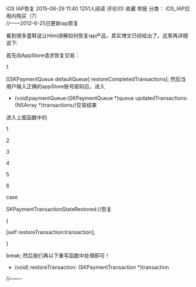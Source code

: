 iOS IAP恢复
2015-06-29 11:40 1251人阅读 评论(0) 收藏 举报
分类： iOS_IAP应用内购买（7）  
//——2012-6-25日更新iap恢复

看到很多童鞋说让Himi讲解如何恢复iap产品，其实博文已经给出了。这里再详细说下:

首先向AppStore请求恢复交易：


1

[[SKPaymentQueue
defaultQueue] restoreCompletedTransactions];
然后当用户输入正确的appStore账号密码后，进入

- (void)paymentQueue:(SKPaymentQueue *)queue updatedTransactions:(NSArray *)transactions//交易结果

进入上面函数中的


1

2

3

4

5

6

case

SKPaymentTransactionStateRestored://恢复

{

[self
restoreTransaction:transaction];



}

break;
然后我们再以下重写函数中处理即可！

- (void) restoreTransaction: (SKPaymentTransaction *)transaction

//——-
